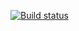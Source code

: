 [![Build status](https://ci.appveyor.com/api/projects/status/github/BizTalkComponents/setproperty?branch=master)](https://ci.appveyor.com/api/projects/status/github/BizTalkComponents/setproperty/branch/master)
